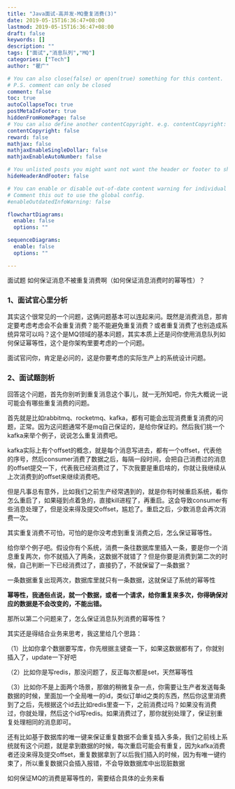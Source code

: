 ```yaml
---
title: "Java面试-高并发-MQ重复消费(3)"
date: 2019-05-15T16:36:47+08:00
lastmod: 2019-05-15T16:36:47+08:00
draft: false
keywords: []
description: ""
tags: ["面试","消息队列","MQ"]
categories: ["Tech"]
author: "瞿广"

# You can also close(false) or open(true) something for this content.
# P.S. comment can only be closed
comment: false
toc: true
autoCollapseToc: true
postMetaInFooter: true
hiddenFromHomePage: false
# You can also define another contentCopyright. e.g. contentCopyright: "This is another copyright."
contentCopyright: false
reward: false
mathjax: false
mathjaxEnableSingleDollar: false
mathjaxEnableAutoNumber: false

# You unlisted posts you might want not want the header or footer to show
hideHeaderAndFooter: false

# You can enable or disable out-of-date content warning for individual post.
# Comment this out to use the global config.
#enableOutdatedInfoWarning: false

flowchartDiagrams:
  enable: false
  options: ""

sequenceDiagrams: 
  enable: false
  options: ""

---
```


面试题 如何保证消息不被重复消费啊（如何保证消息消费时的幂等性）？

<!--more-->



### 1、面试官心里分析

其实这个很常见的一个问题，这俩问题基本可以连起来问。既然是消费消息，那肯定要考虑考虑会不会重复消费？能不能避免重复消费？或者重复消费了也别造成系统异常可以吗？这个是MQ领域的基本问题，其实本质上还是问你使用消息队列如何保证幂等性，这个是你架构里要考虑的一个问题。

面试官问你，肯定是必问的，这是你要考虑的实际生产上的系统设计问题。

### 2、面试题剖析

回答这个问题，首先你别听到重复消息这个事儿，就一无所知吧，你先大概说一说可能会有哪些重复消费的问题。

首先就是比如rabbitmq、rocketmq、kafka，都有可能会出现消费重复消费的问题，正常。因为这问题通常不是mq自己保证的，是给你保证的。然后我们挑一个kafka来举个例子，说说怎么重复消费吧。

kafka实际上有个offset的概念，就是每个消息写进去，都有一个offset，代表他的序号，然后consumer消费了数据之后，每隔一段时间，会把自己消费过的消息的offset提交一下，代表我已经消费过了，下次我要是重启啥的，你就让我继续从上次消费到的offset来继续消费吧。

但是凡事总有意外，比如我们之前生产经常遇到的，就是你有时候重启系统，看你怎么重启了，如果碰到点着急的，直接kill进程了，再重启。这会导致consumer有些消息处理了，但是没来得及提交offset，尴尬了。重启之后，少数消息会再次消费一次。

其实重复消费不可怕，可怕的是你没考虑到重复消费之后，怎么保证幂等性。

给你举个例子吧。假设你有个系统，消费一条往数据库里插入一条，要是你一个消息重复两次，你不就插入了两条，这数据不就错了？但是你要是消费到第二次的时候，自己判断一下已经消费过了，直接扔了，不就保留了一条数据？

一条数据重复出现两次，数据库里就只有一条数据，这就保证了系统的幂等性

**幂等性，我通俗点说，就一个数据，或者一个请求，给你重复来多次，你得确保对应的数据是不会改变的，不能出错。**

那所以第二个问题来了，怎么保证消息队列消费的幂等性？

其实还是得结合业务来思考，我这里给几个思路：

（1）比如你拿个数据要写库，你先根据主键查一下，如果这数据都有了，你就别插入了，update一下好吧

（2）比如你是写redis，那没问题了，反正每次都是set，天然幂等性

（3）比如你不是上面两个场景，那做的稍微复杂一点，你需要让生产者发送每条数据的时候，里面加一个全局唯一的id，类似订单id之类的东西，然后你这里消费到了之后，先根据这个id去比如redis里查一下，之前消费过吗？如果没有消费过，你就处理，然后这个id写redis。如果消费过了，那你就别处理了，保证别重复处理相同的消息即可。

还有比如基于数据库的唯一键来保证重复数据不会重复插入多条，我们之前线上系统就有这个问题，就是拿到数据的时候，每次重启可能会有重复，因为kafka消费者还没来得及提交offset，重复数据拿到了以后我们插入的时候，因为有唯一键约束了，所以重复数据只会插入报错，不会导致数据库中出现脏数据

如何保证MQ的消费是幂等性的，需要结合具体的业务来看
